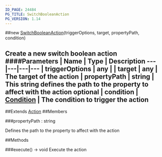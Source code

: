 ```yaml
---
ID_PAGE: 24484
PG_TITLE: SwitchBooleanAction
PG_VERSION: 1.14
---
```

##new [SwitchBooleanAction](/classes/SwitchBooleanAction)(triggerOptions, target, propertyPath, condition)

Create a new switch boolean action
####Parameters
 | Name | Type | Description
---|---|---|---
 | triggerOptions | any | 
 | target | any | The target of the action
 | propertyPath | string | This string defines the path to the property to affect with the action
optional | condition | [Condition](/classes/Condition) | The condition to trigger the action
---

##Extends [Action](/classes/Action)
##Members

###propertyPath : string


Defines the path to the property to affect with the action



##Methods

###execute() &rarr; void
Execute the action

